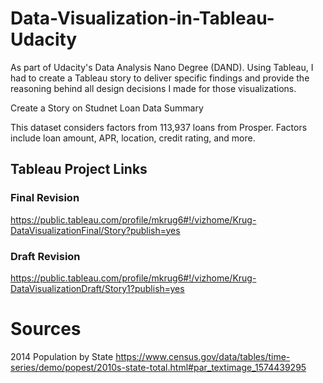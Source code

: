# Data-Visualization-in-Tableau-Udacity

As part of Udacity's Data Analysis Nano Degree (DAND). Using Tableau, I had to create a Tableau story to deliver specific findings and provide the reasoning behind all design decisions I made for those visualizations.

Create a Story on Studnet Loan Data
Summary

This dataset considers factors from 113,937 loans from Prosper. Factors include loan amount, APR, location, credit rating, and more.

## Tableau Project Links

### Final Revision
https://public.tableau.com/profile/mkrug6#!/vizhome/Krug-DataVisualizationFinal/Story?publish=yes

### Draft Revision
https://public.tableau.com/profile/mkrug6#!/vizhome/Krug-DataVisualizationDraft/Story1?publish=yes




# Sources

2014 Population by State
https://www.census.gov/data/tables/time-series/demo/popest/2010s-state-total.html#par_textimage_1574439295
